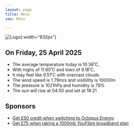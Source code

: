 ```yaml
---
layout: page
title: Menu
seo: Menu

---
```


![Logo](/images/logo.jpg){:width="832px"}

<!-- weather_marker starts -->
## On Friday, 25 April 2025

- The average temperature today is 10.36˚C,
- With highs of 11.65˚C and lows of 9.18˚C,
- It may feel like 9.51˚C with overcast clouds
- The wind speed is 1.79m/s and visibility is 10000m
- The pressure is 1021hPa and humidity is 79%
- The sun will rise at 04:50 and set at 19:21

<!-- weather_marker ends -->

## Sponsors

- [Get £50 credit when switching to Octopus Energy](https://bit.ly/3oD1nnS)
- [Get £75 when taking a 1000mb YouFibre broadband plan](https://aklam.io/91zWhU?)
